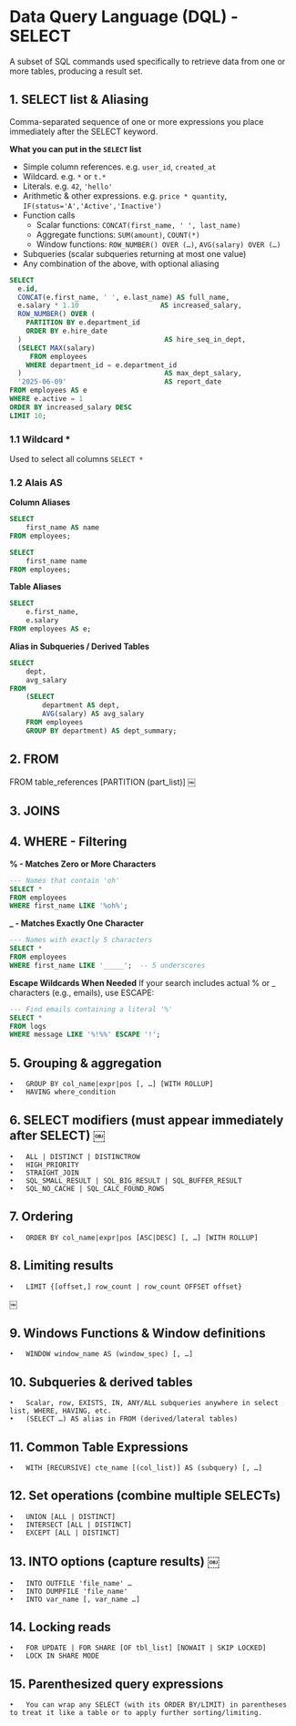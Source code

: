 # Data Query Language (DQL) - SELECT 
A subset of SQL commands used specifically to retrieve data from one or more tables, producing a result set. 

## 1.	SELECT list & Aliasing
Comma-separated sequence of one or more expressions you place immediately after the SELECT keyword. 

**What you can put in the `SELECT` list**
- Simple column references. e.g. `user_id`, `created_at`
- Wildcard. e.g. `*` or `t.*`
- Literals. e.g. `42`, `'hello'`
- Arithmetic & other expressions. e.g. `price * quantity`, `IF(status='A','Active','Inactive')`
- Function calls  
  - Scalar functions: `CONCAT(first_name, ' ', last_name)`  
  - Aggregate functions: `SUM(amount)`, `COUNT(*)`  
  - Window functions: `ROW_NUMBER() OVER (…)`, `AVG(salary) OVER (…)`  
- Subqueries (scalar subqueries returning at most one value)
- Any combination of the above, with optional aliasing
  
```sql
SELECT
  e.id,
  CONCAT(e.first_name, ' ', e.last_name) AS full_name,
  e.salary * 1.10                    AS increased_salary,
  ROW_NUMBER() OVER (
    PARTITION BY e.department_id
    ORDER BY e.hire_date
  )                                   AS hire_seq_in_dept,
  (SELECT MAX(salary)
     FROM employees
    WHERE department_id = e.department_id
  )                                   AS max_dept_salary,
  '2025-06-09'                        AS report_date
FROM employees AS e
WHERE e.active = 1
ORDER BY increased_salary DESC
LIMIT 10;
```

### 1.1 Wildcard *
Used to select all columns
`SELECT *`

### 1.2 Alais AS

**Column Aliases**
```sql
SELECT 
	first_name AS name 
FROM employees;
```
```sql
SELECT 
	first_name name 
FROM employees;
```
**Table Aliases**
```sql
SELECT 
	e.first_name, 
	e.salary
FROM employees AS e;
```

**Alias in Subqueries / Derived Tables**

```sql
SELECT 
	dept, 
	avg_salary
FROM 
	(SELECT 
		department AS dept, 
		AVG(salary) AS avg_salary
	FROM employees
	GROUP BY department) AS dept_summary;
```

## 2.	FROM 
FROM table_references [PARTITION (part_list)]  ￼
 
## 3. JOINS

## 4.	WHERE - Filtering

**% - Matches Zero or More Characters**
```sql
--- Names that contain 'oh'
SELECT * 
FROM employees
WHERE first_name LIKE '%oh%';
```

**_ - Matches Exactly One Character**
```sql
--- Names with exactly 5 characters
SELECT * 
FROM employees
WHERE first_name LIKE '_____';  -- 5 underscores
```


**Escape Wildcards When Needed**
If your search includes actual % or _ characters (e.g., emails), use ESCAPE:
```sql
--- Find emails containing a literal '%'
SELECT * 
FROM logs
WHERE message LIKE '%!%%' ESCAPE '!';
```


## 5.	Grouping & aggregation
	•	GROUP BY col_name|expr|pos [, …] [WITH ROLLUP]  ￼
	•	HAVING where_condition  ￼

## 6.	SELECT modifiers (must appear immediately after SELECT)  ￼
	•	ALL | DISTINCT | DISTINCTROW
	•	HIGH_PRIORITY
	•	STRAIGHT_JOIN
	•	SQL_SMALL_RESULT | SQL_BIG_RESULT | SQL_BUFFER_RESULT
	•	SQL_NO_CACHE | SQL_CALC_FOUND_ROWS
 
## 7.	Ordering
	•	ORDER BY col_name|expr|pos [ASC|DESC] [, …] [WITH ROLLUP]  ￼
 
## 8.	Limiting results
	•	LIMIT {[offset,] row_count | row_count OFFSET offset}  ￼
 ￼
## 9.	Windows Functions & Window definitions
	•	WINDOW window_name AS (window_spec) [, …] 

## 10.	Subqueries & derived tables
	•	Scalar, row, EXISTS, IN, ANY/ALL subqueries anywhere in select list, WHERE, HAVING, etc.
	•	(SELECT …) AS alias in FROM (derived/lateral tables)  

## 11.	Common Table Expressions
	•	WITH [RECURSIVE] cte_name [(col_list)] AS (subquery) [, …]  ￼

## 12.	Set operations (combine multiple SELECTs)
	•	UNION [ALL | DISTINCT]
	•	INTERSECT [ALL | DISTINCT]
	•	EXCEPT [ALL | DISTINCT] 

## 13.	INTO options (capture results)  ￼
	•	INTO OUTFILE 'file_name' …
	•	INTO DUMPFILE 'file_name'
	•	INTO var_name [, var_name …]

## 14.	Locking reads
	•	FOR UPDATE | FOR SHARE [OF tbl_list] [NOWAIT | SKIP LOCKED]
	•	LOCK IN SHARE MODE  
 
## 15.	Parenthesized query expressions
	•	You can wrap any SELECT (with its ORDER BY/LIMIT) in parentheses to treat it like a table or to apply further sorting/limiting. 
